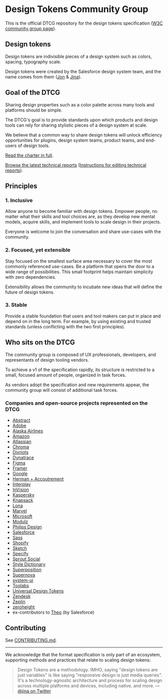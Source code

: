 # Design Tokens Community Group

This is the official DTCG repository for the design tokens specification ([W3C community group page](https://www.w3.org/community/design-tokens/)).

## Design tokens

Design tokens are indivisible pieces of a design system such as colors, spacing, typography scale.

Design tokens were created by the Salesforce design system team, and the name comes from them ([Jon](https://twitter.com/jonnyl) & [Jina](https://twitter.com/jina)).

## Goal of the DTCG

Sharing design properties such as a color palette across many tools and platforms should be simple.

The DTCG's goal is to provide standards upon which products and design tools can rely for sharing stylistic pieces of a design system at scale.

We believe that a common way to share design tokens will unlock efficiency opportunities for plugins, design system teams, product teams, and end-users of design tools.

[Read the charter in full](https://github.com/design-tokens/community-group/blob/main/CHARTER.md).

[Browse the latest technical reports](https://tr.designtokens.org/) ([Instructions for editing technical reports](./technical-reports/README.md)).

## Principles

### 1. Inclusive

Allow anyone to become familiar with design tokens. Empower people, no matter what their skills and tool choices are, as they develop new mental models, acquire skills, and implement tools to scale design in their projects.

Everyone is welcome to join the conversation and share use-cases with the community.

### 2. Focused, yet extensible

Stay focused on the smallest surface area necessary to cover the most commonly referenced use-cases. Be a platform that opens the door to a wide range of possibilities. This small footprint helps maintain simplicity with zero dependencies.

Extensibility allows the community to incubate new ideas that will define the future of design tokens.

### 3. Stable

Provide a stable foundation that users and tool makers can put in place and depend on in the long term. For example, by using existing and trusted standards (unless conflicting with the two first principles).

## Who sits on the DTCG

The community group is composed of UX professionals, developers, and representants of design tooling vendors.

To achieve a v1 of the specification rapidly, its structure is restricted to a small, focused amount of people, organized in task forces.

As vendors adopt the specification and new requirements appear, the community group will consist of additional task forces.

### Companies and open-source projects represented on the DTCG

- [Abstract](https://www.abstract.com)
- [Adobe](https://www.adobe.com)
- [Alaska Airlines](https://www.alaskaair.com)
- [Amazon](https://www.amazon.com)
- [Atlassian](https://www.atlassian.com)
- [Chroma](https://hichroma.com)
- [Divriots](https://divriots.com/)
- [Dynatrace](https://www.dynatrace.com)
- [Figma](https://figma.com)
- [Framer](https://www.framer.com)
- [Google](https://www.google.com)
- [Herman + Accoutrement](https://oddbird.net/herman/)
- [Interplay](https://interplayapp.com)
- [InVision](https://www.invisionapp.com)
- [Kaspersky](https://kaspersky.com)
- [Knapsack](https://www.knapsack.cloud)
- [Lona](https://github.com/airbnb/Lona)
- [Marvel](https://marvelapp.com)
- [Microsoft](https://www.microsoft.com/)
- [Modulz](https://www.modulz.app)
- [Philips Design](https://www.philips.com/a-w/about/philips-design.html)
- [Salesforce](https://www.salesforce.com)
- [Sass](https://www.sass-lang.com)
- [Shopify](https://www.shopify.com)
- [Sketch](https://www.sketch.com/)
- [Specify](https://specifyapp.com/)
- [Sprout Social](https://sproutsocial.com/seeds)
- [Style Dictionary](https://amzn.github.io/style-dictionary)
- [Superposition](https://superposition.design)
- [Supernova](https://supernova.io)
- [system-ui](https://github.com/system-ui)
- [Toolabs](https://www.toolabs.com)
- [Universal Design Tokens](https://github.com/universal-design-tokens/udt)
- [Zendesk](https://www.zendesk.com)
- [Zeplin](https://zeplin.io)
- [zeroheight](https://www.zeroheight.com)
- ex-contributors to [Theo](https://github.com/salesforce-ux/theo) (by Salesforce)

## Contributing

See [CONTRIBUTING.md](https://github.com/design-tokens/community-group/blob/main/CONTRIBUTING.md).

---

We acknowledge that the format specification is only part of an ecosystem, supporting methods and practices that relate to scaling design tokens:

> Design Tokens are a methodology. IMHO, saying "design tokens are just variables" is like saying "responsive design is just media queries". It's a technology-agnostic architecture and process for scaling design across multiple platforms and devices, including native, and more.
> — [@jina on Twitter](https://twitter.com/jina/status/1062808011301965825)
